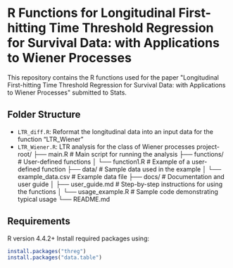 # R Functions for Longitudinal First-hitting Time Threshold Regression for Survival Data: with Applications to Wiener Processes

This repository contains the R functions used for the paper "Longitudinal First-hitting Time Threshold Regression for Survival Data: with Applications to Wiener Processes" submitted to Stats.

## Folder Structure
- `LTR_diff.R`: Reformat the longitudinal data into an input data for the function “LTR_Wiener”
- `LTR_Wiener.R`: LTR analysis for the class of Wiener processes
project-root/
├── main.R                # Main script for running the analysis
├── functions/            # User-defined functions
│   └── function1.R       # Example of a user-defined function
├── data/                 # Sample data used in the example
│   └── example_data.csv  # Example data file
├── docs/                 # Documentation and user guide
│   ├── user_guide.md     # Step-by-step instructions for using the functions
│   └── usage_example.R   # Sample code demonstrating typical usage
└── README.md

## Requirements
R version 4.4.2+
Install required packages using:
```R
install.packages("threg")
install.packages("data.table")
